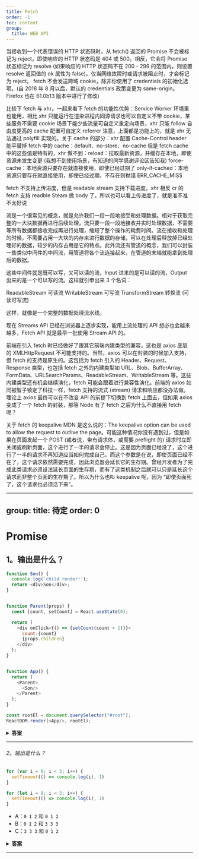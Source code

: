 ```yaml
---
title: Fetch
order: -1
toc: content
group:
  title: WEB API
---
```


当接收到一个代表错误的 HTTP 状态码时，从 fetch() 返回的 Promise 不会被标记为 reject，即使响应的 HTTP 状态码是 404 或 500。相反，它会将 Promise 状态标记为 resolve (如果响应的 HTTP 状态码不在 200 - 299 的范围内，则设置 resolve 返回值的 ok 属性为 false)，仅当网络故障时或请求被阻止时，才会标记为 reject。
fetch 不会发送跨域 cookie，除非你使用了 credentials 的初始化选项。(自 2018 年 8 月以后，默认的 credentials 政策变更为 same-origin。Firefox 也在 61.0b13 版本中进行了修改)

比较下 fetch 与 xhr。一起来看下 fetch 的功能性优势：Service Worker 环境里也能用，相比 xhr 只能运行在渲染进程内同源请求也可以自定义不带 cookie，某些服务不需要 cookie 场景下能少些流量可自定义重定向场景，xhr 只能 follow 自由度更高的 cache 配置可自定义 referrer 注意，上面都是功能上的，就是 xhr 无法通过 polyfill 实现的。关于 cache 的部分：xhr 配置 Cache-Control header 能平替掉 fetch 中的 cache：default、no-store、no-cache 但是 fetch cache 中的这些值是特有的，xhr 做不到：reload：拉取最新资源，并缓存在本地，即使资源未发生变更 (我想不到使用场景，有知道的同学感谢评论区告知我) force-cache：本地资源只要存在就直接使用，即使已经过期了 only-if-cached：本地资源只要存在就直接使用，即使已经过期，不存在则抛错 ERR_CACHE_MISS

fetch 不支持上传进度，但是 readable stream 支持下载进度，xhr 相反
cr 的 fetch 支持 readble Steam 做 body 了，所以也可以看上传进度了，就是准不准不太好说

流是一个很常见的概念，就是允许我们一段一段地接受和处理数据。相对于获取完整的一大块数据再进行后续处理，流只要一段一段地接收并实时处理数据，不需要等所有数据都接收完成再进行处理，缩短了整个操作的耗费时间。流在接收和处理的时候，不需要占用一大块的内存来进行数据的存储，可以在处理后释放掉已经处理好的数据，较少的内存占用是它的特点。此外流还有管道的概念，我们可以封装一些类似中间件的中间流，用管道将各个流连接起来，在管道的末端就能拿到处理后的数据。

这些中间件就是既可以写，又可以读的流，Input 进来的是可以读的流，Output 出来的是一个可以写的流。这样就引申出来 3 个名词：

ReadableStream 可读流
WritableStream 可写流
TransformStream 转换流 (可读可写流)

这样，就像是一个完整的数据处理流水线。

现在 Streams API 已经在浏览器上逐步实现，能用上流处理的 API 想必也会越来越多，Fetch API 就是最早一批使用 Stream API 的。

前端在引入 fetch 时已经做好了跟其它前端内建类型的兼容，这也是 axios 底层的 XMLHttpRequest 不可能支持的。当然，axios 可以在封装的时候加入支持，但 fetch 的支持是原生的。这包括为 fetch 引入的 Header、Request、Response 类型，也包括 fetch 之外的内建类型如 URL、Blob、BufferArray、FormData、URLSearchParams、ReadableStream、WritableStream 等。这些内建类型还有机会继续演化，fetch 可能会跟着进行兼容性演化。前端的 axios 如同被智子锁定了科技一样，fetch 支持的流式 (stream) 请求和响应都没办法做。理论上 axios 最终可以在不改变 API 的前提下切换到 fetch 上面去，但如果 axios 变成了一个 fetch 的封装，那等 Node 有了 fetch 之后为什么不直接用 fetch 呢？




关于 fetch 的 keepalive MDN 是这么说的：The keepalive option can be used to allow the request to outlive the page。可能这种情况你没有遇到过，但是如果在页面发起一个 POST (或者说，带有请求体，或需要 preflight 的) 请求时立即关闭或刷新页面，这个进行了一半的请求会停止。这是因为页面已经没了，这个进行了一半的请求不再知道应当如何完成自己。而这个参数是在说，即使页面已经不在了，这个请求依然需要完成，因此浏览器会延长它的生存期。曾经开发者为了完成此类请求必须设法延长页面的生存期，而有了这类机制之后就可以只是延长这个请求而非整个页面的生存期了。所以为什么也叫 keepalive 呢，因为 “即使页面死了，这个请求也必须活下来”。

---
group:
  title: 待定
  order: 0
---

# Promise

## 1。输出是什么？

```javascript
function Son() {
  console.log('child render!');
  return <div>Son</div>;
}


function Parent(props) {
  const [count, setCount] = React.useState(0);

  return (
    <div onClick={() => {setCount(count + 1)}}>
      count:{count}
      {props.children}
    </div>
  );
}


function App() {
  return (
    <Parent>
      <Son/>
    </Parent>
  );
}

const rootEl = document.querySelector("#root");
ReactDOM.render(<App/>, rootEl);
```

<details><summary><b>答案</b></summary>
<p>

## 答案

在函数内部，我们首先通过 `var` 关键字声明了 `name` 变量。这意味着变量被提升了 (内存空间在创建阶段就被设置好了)，直到程序运行到定义变量位置之前默认值都是 `undefined`。因为当我们打印 `name` 变量时还没有执行到定义变量的位置，因此变量的值保持为 `undefined`。

通过 `let` 和 `const` 关键字声明的变量也会提升，但是和 `var` 不同，它们不会被<i>初始化</i>。在我们声明 (初始化) 之前是不能访问它们的。这个行为被称之为暂时性死区。当我们试图在声明之前访问它们时，JavaScript 将会抛出一个 `ReferenceError` 错误。

</p>
</details>

---

###### 2。输出是什么？

```javascript
for (var i = 0; i < 3; i++) {
  setTimeout(() => console.log(i), 1)
}

for (let i = 0; i < 3; i++) {
  setTimeout(() => console.log(i), 1)
}
```

- A：`0 1 2` 和 `0 1 2`
- B：`0 1 2` 和 `3 3 3`
- C：`3 3 3` 和 `0 1 2`

<details><summary><b>答案</b></summary>
<p>

#### 答案：C

由于 JavaScript 的事件循环，`setTimeout` 回调会在*遍历结束后*才执行。因为在第一个遍历中遍历 `i` 是通过 `var` 关键字声明的，所以这个值是全局作用域下的。在遍历过程中，我们通过一元操作符 `++` 来每次递增 `i` 的值。当 `setTimeout` 回调执行的时候，`i` 的值等于 3。

在第二个遍历中，遍历 `i` 是通过 `let` 关键字声明的：通过 `let` 和 `const` 关键字声明的变量是拥有块级作用域 (指的是任何在 {} 中的内容)。在每次的遍历过程中，`i` 都有一个新值，并且每个值都在循环内的作用域中。

</p>
</details>

---
